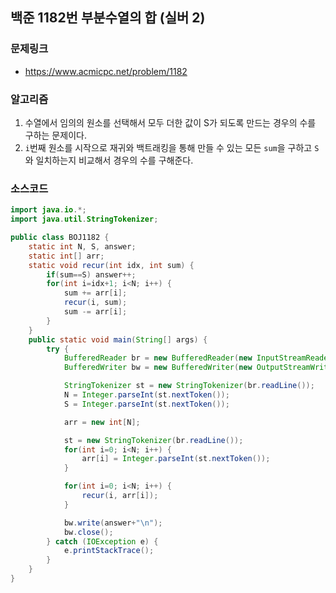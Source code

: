 ## 백준 1182번 부분수열의 합 (실버 2)
### 문제링크
- https://www.acmicpc.net/problem/1182

### 알고리즘
1. 수열에서 임의의 원소를 선택해서 모두 더한 값이 S가 되도록 만드는 경우의 수를 구하는 문제이다.
2. `i`번째 원소를 시작으로 재귀와 백트래킹을 통해 만들 수 있는 모든 `sum`을 구하고 `S`와 일치하는지 비교해서 경우의 수를 구해준다.

### 소스코드
```java
import java.io.*;
import java.util.StringTokenizer;

public class BOJ1182 {
    static int N, S, answer;
    static int[] arr;
    static void recur(int idx, int sum) {
        if(sum==S) answer++;
        for(int i=idx+1; i<N; i++) {
            sum += arr[i];
            recur(i, sum);
            sum -= arr[i];
        }
    }
    public static void main(String[] args) {
        try {
            BufferedReader br = new BufferedReader(new InputStreamReader(System.in));
            BufferedWriter bw = new BufferedWriter(new OutputStreamWriter(System.out));

            StringTokenizer st = new StringTokenizer(br.readLine());
            N = Integer.parseInt(st.nextToken());
            S = Integer.parseInt(st.nextToken());

            arr = new int[N];

            st = new StringTokenizer(br.readLine());
            for(int i=0; i<N; i++) {
                arr[i] = Integer.parseInt(st.nextToken());
            }

            for(int i=0; i<N; i++) {
                recur(i, arr[i]);
            }

            bw.write(answer+"\n");
            bw.close();
        } catch (IOException e) {
            e.printStackTrace();
        }
    }
}
```